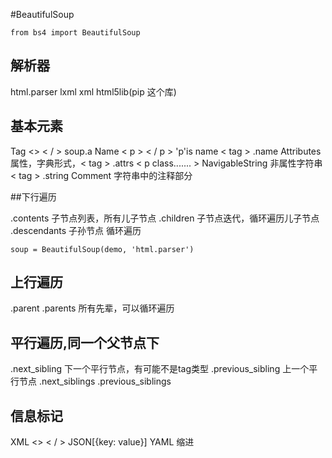 #BeautifulSoup

    from bs4 import BeautifulSoup


## 解析器
html.parser
lxml
xml
html5lib(pip 这个库)


## 基本元素
Tag <> < / >   soup.a
Name < p > < / p > 'p'is name < tag > .name
Attributes  属性，字典形式，< tag > .attrs < p class....... >
NavigableString  非属性字符串 < tag > .string
Comment  字符串中的注释部分


##下行遍历

.contents      子节点列表，所有儿子节点
.children  子节点迭代，循环遍历儿子节点
.descendants   子孙节点 循环遍历

    soup = BeautifulSoup(demo, 'html.parser')


## 上行遍历

.parent
.parents  所有先辈，可以循环遍历


## 平行遍历,同一个父节点下


.next_sibling 	下一个平行节点，有可能不是tag类型
.previous_sibling  上一个平行节点
.next_siblings
.previous_siblings


## 信息标记

XML <> < / >
JSON[{key: value}]
YAML  缩进
